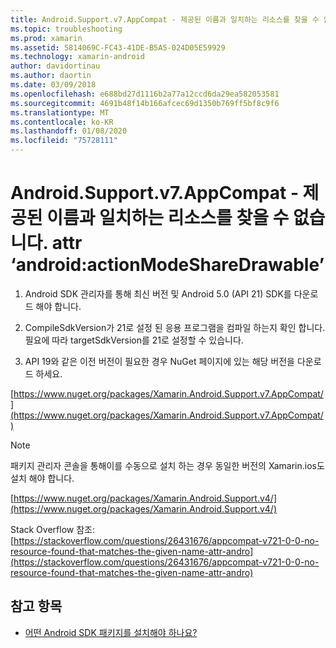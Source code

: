 ```yaml
---
title: Android.Support.v7.AppCompat - 제공된 이름과 일치하는 리소스를 찾을 수 없습니다. attr ‘android:actionModeShareDrawable’
ms.topic: troubleshooting
ms.prod: xamarin
ms.assetid: 5814069C-FC43-41DE-B5A5-024D05E59929
ms.technology: xamarin-android
author: davidortinau
ms.author: daortin
ms.date: 03/09/2018
ms.openlocfilehash: e688bd27d1116b2a77a12ccd6da29ea582053581
ms.sourcegitcommit: 4691b48f14b166afcec69d1350b769ff5bf8c9f6
ms.translationtype: MT
ms.contentlocale: ko-KR
ms.lasthandoff: 01/08/2020
ms.locfileid: "75728111"
---
```

# <a name="androidsupportv7appcompat---no-resource-found-that-matches-the-given-name-attr-androidactionmodesharedrawable"></a>Android.Support.v7.AppCompat - 제공된 이름과 일치하는 리소스를 찾을 수 없습니다. attr ‘android:actionModeShareDrawable’

1. Android SDK 관리자를 통해 최신 버전 및 Android 5.0 (API 21) SDK를 다운로드 해야 합니다.

2. CompileSdkVersion가 21로 설정 된 응용 프로그램을 컴파일 하는지 확인 합니다. 필요에 따라 targetSdkVersion를 21로 설정할 수 있습니다.

3. API 19와 같은 이전 버전이 필요한 경우 NuGet 페이지에 있는 해당 버전을 다운로드 하세요.

[https://www.nuget.org/packages/Xamarin.Android.Support.v7.AppCompat/](https://www.nuget.org/packages/Xamarin.Android.Support.v7.AppCompat/)

> [!NOTE]
> 패키지 관리자 콘솔을 통해이를 수동으로 설치 하는 경우 동일한 버전의 Xamarin.ios도 설치 해야 합니다.

[https://www.nuget.org/packages/Xamarin.Android.Support.v4/](https://www.nuget.org/packages/Xamarin.Android.Support.v4/)

Stack Overflow 참조: [https://stackoverflow.com/questions/26431676/appcompat-v721-0-0-no-resource-found-that-matches-the-given-name-attr-andro](https://stackoverflow.com/questions/26431676/appcompat-v721-0-0-no-resource-found-that-matches-the-given-name-attr-andro)

## <a name="see-also"></a>참고 항목

- [어떤 Android SDK 패키지를 설치해야 하나요?](~/android/troubleshooting/questions/install-android-sdk-packages.md)
